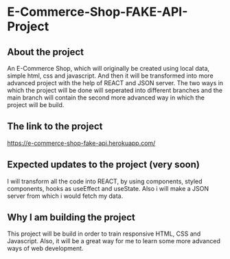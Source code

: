 # E-Commerce-Shop-FAKE-API-Project

## About the project

An E-Commerce Shop, which will originally be created using local data, simple html, css and javascript. And then it will
be transformed into more advanced project with the help of REACT and JSON server. 
The two ways in which the project will be done will seperated into different branches and the main branch will 
contain the second more advanced way in which the project will be build.

## The link to the project

https://e-commerce-shop-fake-api.herokuapp.com/
###
###
###
## Expected updates to the project (very soon)

I will transform all the code into REACT, by using components, styled components, hooks as useEffect and useState. 
Also i will make a JSON server from which i would fetch my data.

## Why I am building the project

This project will be build in order to train responsive HTML, CSS and Javascript. 
Also, it will be a great way for me to learn some more advanced ways of web development.
